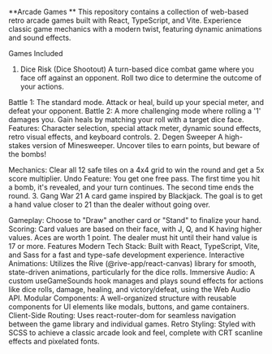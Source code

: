 **Arcade Games
**
This repository contains a collection of web-based retro arcade games built with React, TypeScript, and Vite. Experience classic game mechanics with a modern twist, featuring dynamic animations and sound effects.

Games Included
1. Dice Risk (Dice Shootout)
A turn-based dice combat game where you face off against an opponent. Roll two dice to determine the outcome of your actions.

Battle 1: The standard mode. Attack or heal, build up your special meter, and defeat your opponent.
Battle 2: A more challenging mode where rolling a '1' damages you. Gain heals by matching your roll with a target dice face.
Features: Character selection, special attack meter, dynamic sound effects, retro visual effects, and keyboard controls.
2. Degen Sweeper
A high-stakes version of Minesweeper. Uncover tiles to earn points, but beware of the bombs!

Mechanics: Clear all 12 safe tiles on a 4x4 grid to win the round and get a 5x score multiplier.
Undo Feature: You get one free pass. The first time you hit a bomb, it's revealed, and your turn continues. The second time ends the round.
3. Gang War 21
A card game inspired by Blackjack. The goal is to get a hand value closer to 21 than the dealer without going over.

Gameplay: Choose to "Draw" another card or "Stand" to finalize your hand.
Scoring: Card values are based on their face, with J, Q, and K having higher values. Aces are worth 1 point. The dealer must hit until their hand value is 17 or more.
Features
Modern Tech Stack: Built with React, TypeScript, Vite, and Sass for a fast and type-safe development experience.
Interactive Animations: Utilizes the Rive (@rive-app/react-canvas) library for smooth, state-driven animations, particularly for the dice rolls.
Immersive Audio: A custom useGameSounds hook manages and plays sound effects for actions like dice rolls, damage, healing, and victory/defeat, using the Web Audio API.
Modular Components: A well-organized structure with reusable components for UI elements like modals, buttons, and game containers.
Client-Side Routing: Uses react-router-dom for seamless navigation between the game library and individual games.
Retro Styling: Styled with SCSS to achieve a classic arcade look and feel, complete with CRT scanline effects and pixelated fonts.
